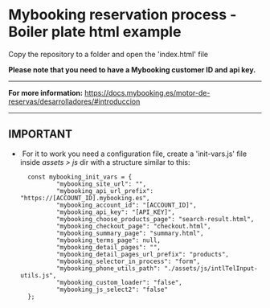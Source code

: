 # Mybooking reservation process - Boiler plate html example

Copy the repository to a folder and open the 'index.html' file

**Please note that you need to have a Mybooking customer ID and api key.**

------------------------------------------------------------------------------

**For more information:**
https://docs.mybooking.es/motor-de-reservas/desarrolladores/#introduccion

------------------------------------------------------------------------------

## IMPORTANT
-  For it to work you need a configuration file, create a 'init-vars.js' file inside *assets > js* dir with a structure similar to this:

		const mybooking_init_vars = {
				"mybooking_site_url": "",
				"mybooking_api_url_prefix": "https://[ACCOUNT_ID].mybooking.es",
				"mybooking_account_id": "[ACCOUNT_ID]",
				"mybooking_api_key": "[API_KEY]",
				"mybooking_choose_products_page": "search-result.html",
				"mybooking_checkout_page": "checkout.html",
				"mybooking_summary_page": "summary.html",
				"mybooking_terms_page": null,
				"mybooking_detail_pages": "",
				"mybooking_detail_pages_url_prefix": "products",
				"mybooking_selector_in_process": "form",
				"mybooking_phone_utils_path": "./assets/js/intlTelInput-utils.js",
				"mybooking_custom_loader": "false",
				"mybooking_js_select2": "false"
		};



